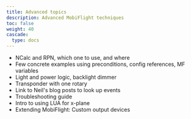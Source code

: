 ```yaml
---
title: Advanced topics
description: Advanced MobiFlight techniques
toc: false
weight: 40
cascade:
  type: docs
---
```


- NCalc and RPN, which one to use, and where
- Few concrete examples using preconditions, config references, MF variables
- Light and power logic, backlight dimmer
- Transponder with one rotary
- Link to Neil's blog posts to look up events
- Troubleshooting guide
- Intro to using LUA for x-plane
- Extending MobiFlight: Custom output devices

